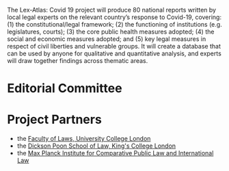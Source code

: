 The Lex-Atlas: Covid 19 project will produce 80 national reports written by local legal experts on the relevant country’s response to Covid-19, covering: (1) the constitutional/legal framework; (2) the functioning of institutions (e.g. legislatures, courts); (3) the core public health measures adopted; (4) the social and economic measures adopted; and (5) key legal measures in respect of civil liberties and vulnerable groups. It will create a database that can be used by anyone for qualitative and quantitative analysis, and experts will draw together findings across thematic areas.

# Editorial Committee

# Project Partners

* the [Faculty of Laws, University College London](https://laws.ucl.ac.uk)
* the [Dickson Poon School of Law, King's College London](https://www.kcl.ac.uk/law)
* the [Max Planck Institute for Comparative Public Law and International Law](https://www.mpil.de/en/pub/news.cfm)
